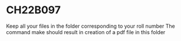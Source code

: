 # CH22B097
Keep all your files in the folder corresponding to your roll number
The command make should result in creation of a pdf file in this folder
